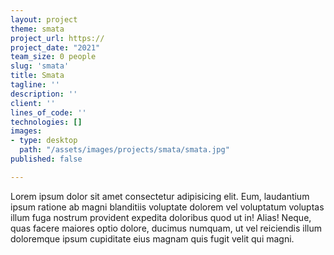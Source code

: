 ```yaml
---
layout: project
theme: smata
project_url: https://
project_date: "2021"
team_size: 0 people
slug: 'smata'
title: Smata
tagline: ''
description: ''
client: ''
lines_of_code: ''
technologies: []
images:
- type: desktop
  path: "/assets/images/projects/smata/smata.jpg"
published: false

---
```

Lorem ipsum dolor sit amet consectetur adipisicing elit. Eum, laudantium ipsum ratione ab magni blanditiis voluptate dolorem vel voluptatum voluptas illum fuga nostrum provident expedita doloribus quod ut in! Alias! Neque, quas facere maiores optio dolore, ducimus numquam, ut vel reiciendis illum doloremque ipsum cupiditate eius magnam quis fugit velit qui magni.